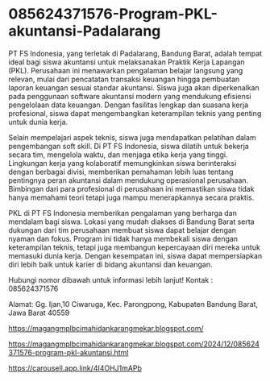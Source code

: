 # 085624371576-Program-PKL-akuntansi-Padalarang
PT FS Indonesia, yang terletak di Padalarang, Bandung Barat, adalah tempat ideal bagi siswa akuntansi untuk melaksanakan Praktik Kerja Lapangan (PKL). Perusahaan ini menawarkan pengalaman belajar langsung yang relevan, mulai dari pencatatan transaksi keuangan hingga pembuatan laporan keuangan sesuai standar akuntansi. Siswa juga akan diperkenalkan pada penggunaan software akuntansi modern yang mendukung efisiensi pengelolaan data keuangan. Dengan fasilitas lengkap dan suasana kerja profesional, siswa dapat mengembangkan keterampilan teknis yang penting untuk dunia kerja.  

Selain mempelajari aspek teknis, siswa juga mendapatkan pelatihan dalam pengembangan soft skill. Di PT FS Indonesia, siswa dilatih untuk bekerja secara tim, mengelola waktu, dan menjaga etika kerja yang tinggi. Lingkungan kerja yang kolaboratif memungkinkan siswa berinteraksi dengan berbagai divisi, memberikan pemahaman lebih luas tentang pentingnya peran akuntansi dalam mendukung operasional perusahaan. Bimbingan dari para profesional di perusahaan ini memastikan siswa tidak hanya memahami teori tetapi juga mampu menerapkannya secara praktis.  

PKL di PT FS Indonesia memberikan pengalaman yang berharga dan mendalam bagi siswa. Lokasi yang mudah diakses di Bandung Barat serta dukungan dari tim perusahaan membuat siswa dapat belajar dengan nyaman dan fokus. Program ini tidak hanya membekali siswa dengan keterampilan teknis, tetapi juga membangun kepercayaan diri mereka untuk memasuki dunia kerja. Dengan kesempatan ini, siswa dapat mempersiapkan diri lebih baik untuk karier di bidang akuntansi dan keuangan.  

Hubungi nomor dibawah untuk informasi lebih lanjut!
Kontak :
085624371576

Alamat:
Gg. Ijan,10 Ciwaruga, Kec. Parongpong, Kabupaten Bandung Barat, Jawa Barat 40559

https://magangmplbcimahidankarangmekar.blogspot.com/

https://magangmplbcimahidankarangmekar.blogspot.com/2024/12/085624371576-program-pkl-akuntansi.html

https://carousell.app.link/4I4OHJ1mAPb
